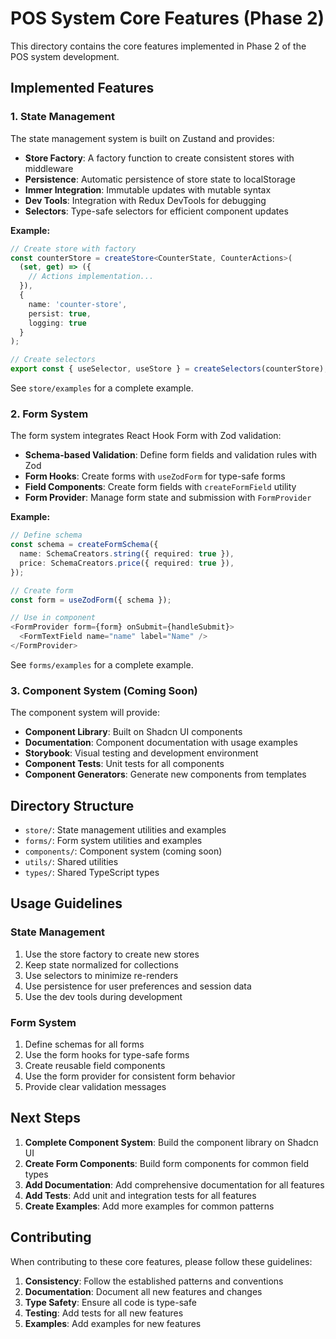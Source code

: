 # POS System Core Features (Phase 2)

This directory contains the core features implemented in Phase 2 of the POS system development. 

## Implemented Features

### 1. State Management

The state management system is built on Zustand and provides:

- **Store Factory**: A factory function to create consistent stores with middleware
- **Persistence**: Automatic persistence of store state to localStorage
- **Immer Integration**: Immutable updates with mutable syntax
- **Dev Tools**: Integration with Redux DevTools for debugging
- **Selectors**: Type-safe selectors for efficient component updates

**Example:**
```typescript
// Create store with factory
const counterStore = createStore<CounterState, CounterActions>(
  (set, get) => ({
    // Actions implementation...
  }),
  {
    name: 'counter-store',
    persist: true,
    logging: true
  }
);

// Create selectors
export const { useSelector, useStore } = createSelectors(counterStore);
```

See `store/examples` for a complete example.

### 2. Form System

The form system integrates React Hook Form with Zod validation:

- **Schema-based Validation**: Define form fields and validation rules with Zod
- **Form Hooks**: Create forms with `useZodForm` for type-safe forms
- **Field Components**: Create form fields with `createFormField` utility
- **Form Provider**: Manage form state and submission with `FormProvider`

**Example:**
```typescript
// Define schema
const schema = createFormSchema({
  name: SchemaCreators.string({ required: true }),
  price: SchemaCreators.price({ required: true }),
});

// Create form
const form = useZodForm({ schema });

// Use in component
<FormProvider form={form} onSubmit={handleSubmit}>
  <FormTextField name="name" label="Name" />
</FormProvider>
```

See `forms/examples` for a complete example.

### 3. Component System (Coming Soon)

The component system will provide:

- **Component Library**: Built on Shadcn UI components
- **Documentation**: Component documentation with usage examples
- **Storybook**: Visual testing and development environment
- **Component Tests**: Unit tests for all components
- **Component Generators**: Generate new components from templates

## Directory Structure

- `store/`: State management utilities and examples
- `forms/`: Form system utilities and examples
- `components/`: Component system (coming soon)
- `utils/`: Shared utilities
- `types/`: Shared TypeScript types

## Usage Guidelines

### State Management

1. Use the store factory to create new stores
2. Keep state normalized for collections
3. Use selectors to minimize re-renders
4. Use persistence for user preferences and session data
5. Use the dev tools during development

### Form System

1. Define schemas for all forms
2. Use the form hooks for type-safe forms
3. Create reusable field components
4. Use the form provider for consistent form behavior
5. Provide clear validation messages

## Next Steps

1. **Complete Component System**: Build the component library on Shadcn UI
2. **Create Form Components**: Build form components for common field types
3. **Add Documentation**: Add comprehensive documentation for all features
4. **Add Tests**: Add unit and integration tests for all features
5. **Create Examples**: Add more examples for common patterns

## Contributing

When contributing to these core features, please follow these guidelines:

1. **Consistency**: Follow the established patterns and conventions
2. **Documentation**: Document all new features and changes
3. **Type Safety**: Ensure all code is type-safe
4. **Testing**: Add tests for all new features
5. **Examples**: Add examples for new features
